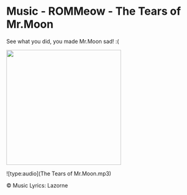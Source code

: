 # Music - ROMMeow - The Tears of Mr.Moon

See what you did, you made Mr.Moon sad! :(

<img src="../../../../wiki_images/ai/romm/romm-mrmoon-sad-plush.png" width="300">


![type:audio](The Tears of Mr.Moon.mp3)

©️ Music Lyrics:️ Lazorne 
